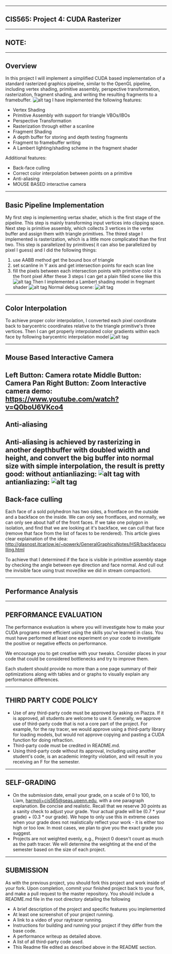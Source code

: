 -------------------------------------------------------------------------------
CIS565: Project 4: CUDA Rasterizer
-------------------------------------------------------------------------------


-------------------------------------------------------------------------------
NOTE:
-------------------------------------------------------------------------------

-------------------------------------------------------------------------------
Overview
-------------------------------------------------------------------------------
In this project I will implement a simplified CUDA based implementation of a standard rasterized graphics pipeline, similar to the OpenGL pipeline, including vertex shading, primitive assembly, perspective transformation, rasterization, fragment shading, and writing the resulting fragments to a framebuffer.
![alt tag](https://github.com/XJMa/Project4-Rasterizer/blob/master/screenshots/diffuss-light.jpg)
I have implemented the following features:
* Vertex Shading
* Primitive Assembly with support for triangle VBOs/IBOs
* Perspective Transformation
* Rasterization through either a scanline
* Fragment Shading
* A depth buffer for storing and depth testing fragments
* Fragment to framebuffer writing
* A Lambert lighting/shading scheme in the fragment shader

Additional features:
* Back-face culling
* Correct color interpolation between points on a primitive
* Anti-aliasing
* MOUSE BASED interactive camera 

-------------------------------------------------------------------------------
Basic Pipeline Implementation
-------------------------------------------------------------------------------
My first step is implementing vertax shader, which is the first stage of the pipeline. This step is mainly transforming input vertices into clipping space. Next step is primitive assembly, which collects 3 vertices in the vertex buffer and assign them with triangle primitives. The thired stage I implemented is rasterization, which is a little more complicated than the first two. This step is parallelized by primitives( it can also be parallelized by pixel I guess) and I did the following things:
1. use AABB method get the bound box of triangle
2. set scanline in Y axis and get intersection points for each scan line
3. fill the pixels between each intersection points with primitive color it is the front pixel
After these 3 steps I can get a plain filled scene like this
![alt tag](https://raw.githubusercontent.com/XJMa/Project4-Rasterizer/master/screenshots/paintfill.jpg)
Then I implemented a Lambert shading model in fregmant shader
![alt tag](https://raw.githubusercontent.com/XJMa/Project4-Rasterizer/master/screenshots/light.jpg)
Normal debug scene:
![alt tag](https://raw.githubusercontent.com/XJMa/Project4-Rasterizer/master/screenshots/normal.jpg)

-------------------------------------------------------------------------------
Color Interpolation
-------------------------------------------------------------------------------
To achieve proper color interpolation, I converted each pixel coordinate back to barycentric coordinates relative to the triangle primitive's three vertices. Then I can get properly interpolated color gradients within each face by following barycentric interpolation model
![alt tag](https://raw.githubusercontent.com/XJMa/Project4-Rasterizer/master/screenshots/color%20interpolation.jpg)

-------------------------------------------------------------------------------
Mouse Based Interactive Camera
-------------------------------------------------------------------------------
Left Button: Camera rotate
Middle Button: Camera Pan
Right Button: Zoom
Interactive camera demo: https://www.youtube.com/watch?v=Q0boU6VKco4
-------------------------------------------------------------------------------
Anti-aliasing
-------------------------------------------------------------------------------
Anti-aliasing is achieved by rasterizing in another depthbuffer with doubled width and height, and convert the big buffer into normal size with simple interpolation, the result is pretty good:
without antianliazing:
![alt tag](https://raw.githubusercontent.com/XJMa/Project4-Rasterizer/master/screenshots/anti_no.jpg)
with antianliazing:
![alt tag](https://raw.githubusercontent.com/XJMa/Project4-Rasterizer/master/screenshots/anti.jpg)
-------------------------------------------------------------------------------
Back-face culling
-------------------------------------------------------------------------------
Each face of a sold polyhedron has two sides, a frontface on the outside and a backface on the inside. We can only see frontfaces, and normally, we can only see about half of the front faces. If we take one polygon in isolation, and find that we are looking at it's backface, we can cull that face (remove that face from the list of faces to be rendered).
This article gives clear explaination of the idea: http://glasnost.itcarlow.ie/~powerk/GeneralGraphicsNotes/HSR/backfaceculling.html

To achieve that I determined if the face is visible in primitive assembly stage by checking the angle between eye direction and face normal. And cull out the invisible face using trust move(like we did in stream compaction).

-------------------------------------------------------------------------------
Performance Analysis
-------------------------------------------------------------------------------


-------------------------------------------------------------------------------
PERFORMANCE EVALUATION
-------------------------------------------------------------------------------
The performance evaluation is where you will investigate how to make your CUDA
programs more efficient using the skills you've learned in class. You must have
performed at least one experiment on your code to investigate the positive or
negative effects on performance. 

We encourage you to get creative with your tweaks. Consider places in your code
that could be considered bottlenecks and try to improve them. 

Each student should provide no more than a one page summary of their
optimizations along with tables and or graphs to visually explain any
performance differences.

-------------------------------------------------------------------------------
THIRD PARTY CODE POLICY
-------------------------------------------------------------------------------
* Use of any third-party code must be approved by asking on Piazza.  If it is approved, all students are welcome to use it.  Generally, we approve use of third-party code that is not a core part of the project.  For example, for the ray tracer, we would approve using a third-party library for loading models, but would not approve copying and pasting a CUDA function for doing refraction.
* Third-party code must be credited in README.md.
* Using third-party code without its approval, including using another student's code, is an academic integrity violation, and will result in you receiving an F for the semester.

-------------------------------------------------------------------------------
SELF-GRADING
-------------------------------------------------------------------------------
* On the submission date, email your grade, on a scale of 0 to 100, to Liam, harmoli+cis565@seas.upenn.edu, with a one paragraph explanation.  Be concise and realistic.  Recall that we reserve 30 points as a sanity check to adjust your grade.  Your actual grade will be (0.7 * your grade) + (0.3 * our grade).  We hope to only use this in extreme cases when your grade does not realistically reflect your work - it is either too high or too low.  In most cases, we plan to give you the exact grade you suggest.
* Projects are not weighted evenly, e.g., Project 0 doesn't count as much as the path tracer.  We will determine the weighting at the end of the semester based on the size of each project.

---
SUBMISSION
---
As with the previous project, you should fork this project and work inside of
your fork. Upon completion, commit your finished project back to your fork, and
make a pull request to the master repository.  You should include a README.md
file in the root directory detailing the following

* A brief description of the project and specific features you implemented
* At least one screenshot of your project running.
* A link to a video of your raytracer running.
* Instructions for building and running your project if they differ from the
  base code.
* A performance writeup as detailed above.
* A list of all third-party code used.
* This Readme file edited as described above in the README section.


